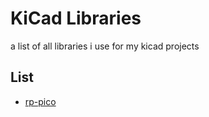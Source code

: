 # KiCad Libraries

a list of all libraries i use for my kicad projects

## List
- [rp-pico](https://github.com/ncarandini/KiCad-RP-Pico/tree/main)
